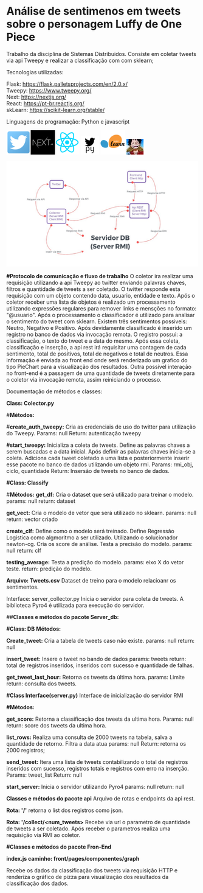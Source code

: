 # Análise de sentimenos em tweets sobre o personagem Luffy de One Piece
Trabalho da disciplina de Sistemas Distribuidos. Consiste em coletar tweets via api Tweepy e realizar a classificação com com sklearn;

Tecnologias utilizadas: 

Flask: https://flask.palletsprojects.com/en/2.0.x/<br/>
Tweepy: https://www.tweepy.org/<br/>
Next: https://nextjs.org/<br/>
React: https://pt-br.reactjs.org/<br/>
skLearn: https://scikit-learn.org/stable/<br/>


Linguagens de programação: Python e javascript


<img src="https://github.com/HCelante/distribuited_application/blob/main/Twitter.png?raw=true"/><img src="https://github.com/HCelante/distribuited_application/blob/main/nextjs.jpg?raw=true"/><img src="https://github.com/HCelante/distribuited_application/blob/main/react.png?raw=true"/> <img src="https://github.com/HCelante/distribuited_application/blob/main/tweepy.png?raw=true"/> <img src="https://github.com/HCelante/distribuited_application/blob/main/sklearn.png?raw=true"/> <img src="https://github.com/HCelante/distribuited_application/blob/main/Luffy.jpg?raw=true"/> 

<img src="https://github.com/HCelante/distribuited_application/blob/main/arquitetura.jpeg?raw=true"/> 

**#Protocolo de comunicação e fluxo de trabalho**
O coletor ira realizar uma requisição utilizando a api Tweepy ao twitter enviando palavras chaves, filtros e quantidade de tweets a ser coletado. O twitter responde esta requisição com um objeto contendo data, usuario, entidade e texto. Após o coletor receber uma lista de objetos é realizado um processamento utilizando expressões regulares para remover links e mensções no formato: "@usuario". Após o processamento o classificador é utilizado para analisar o sentimento do tweet com sklearn. Existem três sentimentos possiveis: Neutro, Negativo e Positivo. Após devidamente classificado é inserido um registro no banco de dados via invocação remota. O registro possui: a classificação, o texto do tweet e a data do mesmo. Após essa coleta, classificação e inserção, a api rest irá requisitar uma contagem de cada sentimento, total de positivos, total de negativos e  total de neutros. Essa informação é enviada ao front end onde será renderizado um grafico do tipo PieChart para a visualização dos resultados. Outra possivel interação no front-end é a passagem de uma quantidade de tweets diretamente para o coletor via invocação remota, assim reiniciando o processo.


Documentação de métodos e classes:

**Class: Colector.py**

#**Métodos:**

#**create_auth_tweepy:**
Cria as credenciais de uso do twitter para utilização do Tweepy.
Params: null
Return: autenticação tweepy

**#start_tweepy:**
Inicializa a coleta de tweets. Define as palavras chaves a serem buscadas e a data inicial.
Após definir as palavras chaves inicia-se a coleta. Adiciona cada tweet coletado a uma lista e posteriormente inserir esse pacote no banco de dados utilizando um objeto rmi.
Params: rmi_obj, ciclo, quantidade
Return: Insersão de tweets no banco de dados.


**#Class: Classify**

#**Métodos:**
**get_df:**
Cria o dataset que será utilizado para treinar o modelo.
params: null
return: dataset

**get_vect:**
Cria o modelo de vetor que será utilizado no sklearn.
params: null
return: vector criado

**create_clf:**
Define como o modelo será treinado. Define Regressão Logistica como algmoritmo a ser utilizado. Utilizando o solucionador newton-cg. Cria os score de análise.
Testa a precisão do modelo.
params: null
return: clf

**testing_average:**
Testa a predição do modelo.
params: eixo X do vetor teste.
return: predição do modelo.

**Arquivo: Tweets.csv**
Dataset de treino para o modelo relacioanr os sentimentos.


Interface: server_collector.py
Inicia o servidor para coleta de tweets. A biblioteca Pyro4 é utilizada para execução do servidor.


##**Classes e métodos do pacote Server_db:**

**#Class: DB**
**Métodos:**

**Create_tweet:**
Cria a tabela de tweets caso não existe.
params: null
return: null

**insert_tweet:**
Insere o tweet no bando de dados
params: tweets
return: total de registros inseridos, inseridos com sucesso e quantidade de falhas.

**get_tweet_last_hour:**
Retorna os tweets da última hora.
params: Limite
return: consulta dos tweets.

**#Class Interface(server.py)**
Interface de inicialização do servidor RMI

**#Métodos:**

**get_score:**
Retorna a classificação dos tweets da ultima hora.
Params: null
return: score dos tweets da ultima hora.

**list_rows:**
Realiza uma consulta de 2000 tweets na tabela, salva a quantidade de retorno. Filtra a data atua
params: null
Return: retorna os 2000 registros;

**send_tweet:**
Itera uma lista de tweets contabilizando o total de registros inseridos com sucesso, registros totais e registros com erro na inserção.
Params: tweet_list
Return: null

**start_server:**
Inicia o servidor utilizando Pyro4
params: null
return: null


**Classes e métodos do pacote api**
Arquivo de rotas e endpoints da api rest.

**Rota: '/'**
retorna o list dos registros como json.

**Rota: '/collect/<num_tweets>**
Recebe via url o parametro de quantidade de tweets a ser coletado.
Após receber o parametros realiza uma requisição via RMI ao coletor.


**#Classes e métodos do pacote Fron-End**

**index.js caminho: front/pages/componentes/graph**

Recebe os dados da classificação dos tweets via requisição HTTP e renderiza o gráfico de pizza para visualização dos resultados da classificação dos dados.

